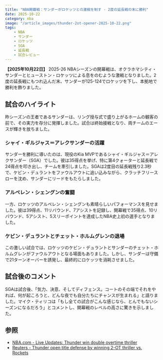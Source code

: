 ```yaml
---
title: "NBA開幕戦：サンダーがロケッツとの激戦を制す - 2度の延長戦の末に勝利"
date: 2025-10-22
category: nba
image: "/article_images/thunder-2ot-opener-2025-10-22.png"
tags:
	- NBA
	- サンダー
	- ロケッツ
	- SGA
	- 延長戦
	- 試合レビュー
---
```


**【2025年10月22日】** 2025-26 NBAシーズンの開幕戦は、オクラホマシティ・サンダーとヒューストン・ロケッツによる息をのむような激戦となりました。2度の延長戦にもつれ込んだ末、サンダーが125-124でロケッツを下し、本拠地で勝利を飾りました。

## 試合のハイライト

昨シーズンの王者であるサンダーは、リング授与式で盛り上がるホームの観客の前で、その実力を存分に発揮しました。試合は終始接戦となり、両チームのエースが輝きを放ちました。

### シャイ・ギルジャス＝アレクサンダーの活躍

サンダーを勝利に導いたのは、現役のKia MVPであるシャイ・ギルジャス＝アレクサンダー（SGA）でした。彼は35得点を挙げ、特に第4クォーターと延長戦で24得点を叩き出し、チームを牽引しました。SGAは2度目の延長戦残り2.3秒で、ケビン・デュラントをファウルアウトに追い込みながら、クラッチフリースローを沈め、サンダーにリードをもたらしました。

### アルペレン・シェングンの奮闘

一方、ロケッツのアルペレン・シェングンも素晴らしいパフォーマンスを見せました。彼は39得点、11リバウンド、7アシストを記録し、開幕戦で35得点、10リバウンド、5アシスト、5スリーポイントを達成したNBA史上初の選手となりました。

### ケビン・デュラントとチェット・ホルムグレンの退場

この激しい試合では、ロケッツのケビン・デュラントとサンダーのチェット・ホルムグレンがファウルアウトとなる場面もありました。しかし、サンダーは守備で21ターンオーバーを誘発し、最終的にロケッツを消耗させました。

## 試合後のコメント

SGAは試合後、「気力、決意、そしてディフェンス。コートのその端でそれをやれば、何が起ころうと、どんな夜でも自分たちにチャンスが生まれる」と語りました。マイク・ティリコは「もし全ての試合がこんな感じなら、とんでもないシーズンになるだろう」とコメントし、開幕戦のレベルの高さに驚きを示しました。

## 参照

- [NBA.com - Live Updates: Thunder win double overtime thriller](https://www.nba.com/news/live-updates-nba-tip-off-2025)
- [Reuters - Thunder open title defense by winning 2-OT thriller vs. Rockets](https://www.reuters.com/sports/basketball/thunder-open-title-defense-by-winning-2-ot-thriller-vs-rockets--flm-2025-10-22/)

